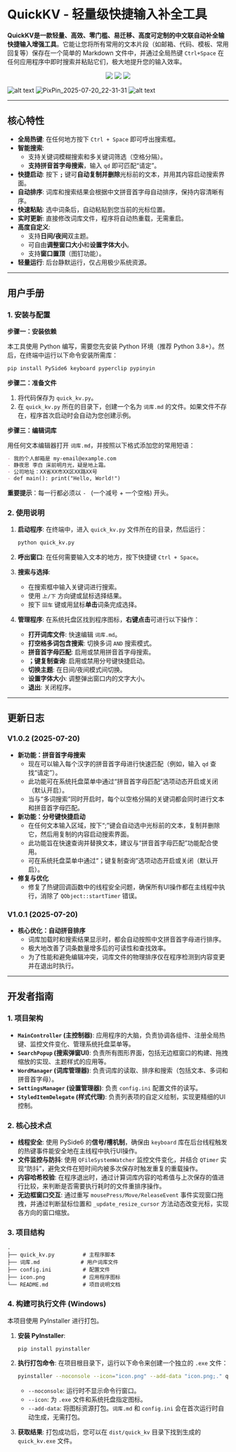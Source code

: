 # QuickKV - 轻量级快捷输入补全工具

**QuickKV是一款轻量、高效、零门槛、易迁移、高度可定制的中文联自动补全输快捷输入增强工具**。它能让您将所有常用的文本片段（如邮箱、代码、模板、常用回复等）保存在一个简单的 Markdown 文件中，并通过全局热键 `Ctrl+Space` 在任何应用程序中即时搜索并粘贴它们，极大地提升您的输入效率。

<p align="center">
  <a href="https://github.com/msjsc001/QuickKV/releases/latest"><img src="https://img.shields.io/github/v/release/msjsc001/QuickKV"></a>
  <a href="https://github.com/msjsc001/QuickKV/commits/master"><img src="https://img.shields.io/github/last-commit/msjsc001/QuickKV"></a>
  <a href="https://github.com/msjsc001/QuickKV/releases"><img src="https://img.shields.io/github/downloads/msjsc001/QuickKV/total?label=Downloads&color=brightgreen"></a>
</p>

![alt text](PixPin_2025-07-19_11-57-58.png)
![PixPin_2025-07-20_22-31-31](https://github.com/user-attachments/assets/9e9714b5-c619-431a-a2b3-9b784be9ef67)
![alt text](20210606180518.gif)

---

## 核心特性

*   **全局热键**: 在任何地方按下 `Ctrl + Space` 即可呼出搜索框。
*   **智能搜索**:
    *   支持关键词模糊搜索和多关键词筛选（空格分隔）。
    *   **支持拼音首字母搜索**，输入 `qd` 即可匹配“请定”。
*   **快捷启动**: 按下 **`;`** 键可**自动复制并删除**光标前的文本，并用其内容启动搜索界面。
*   **自动排序**: 词库和搜索结果会根据中文拼音首字母自动排序，保持内容清晰有序。
*   **快速粘贴**: 选中词条后，自动粘贴到您当前的光标位置。
*   **实时更新**: 直接修改词库文件，程序将自动热重载，无需重启。
*   **高度自定义**:
    *   支持**日间/夜间**双主题。
    *   可自由**调整窗口大小**和**设置字体大小**。
    *   支持**窗口置顶**（图钉功能）。
*   **轻量运行**: 后台静默运行，仅占用极少系统资源。

---

## 用户手册

### 1. 安装与配置

**步骤一：安装依赖**

本工具使用 Python 编写，需要您先安装 Python 环境（推荐 Python 3.8+）。然后，在终端中运行以下命令安装所需库：

```bash
pip install PySide6 keyboard pyperclip pypinyin
```

**步骤二：准备文件**

1.  将代码保存为 `quick_kv.py`。
2.  在 `quick_kv.py` 所在的目录下，创建一个名为 `词库.md` 的文件。如果文件不存在，程序首次启动时会自动为您创建示例。

**步骤三：编辑词库**

用任何文本编辑器打开 `词库.md`，并按照以下格式添加您的常用短语：

```markdown
- 我的个人邮箱是 my-email@example.com
- 静夜思 李白 床前明月光，疑是地上霜。
- 公司地址：XX省XX市XX区XX路XX号
- def main(): print("Hello, World!")
```

**重要提示**：每一行都必须以 `- ` (一个减号 + 一个空格) 开头。

### 2. 使用说明

1.  **启动程序**:
    在终端中，进入 `quick_kv.py` 文件所在的目录，然后运行：
    ```bash
    python quick_kv.py
    ```

2.  **呼出窗口**:
    在任何需要输入文本的地方，按下快捷键 `Ctrl + Space`。

3.  **搜索与选择**:
    *   在搜索框中输入关键词进行搜索。
    *   使用 `上/下` 方向键或鼠标选择结果。
    *   按下 `回车` 键或用鼠标**单击**词条完成选择。

4.  **管理程序**:
    在系统托盘区找到程序图标，**右键点击**可进行以下操作：
    *   **打开词库文件**: 快速编辑 `词库.md`。
    *   **打空格多词包含搜索**: 切换多词 `AND` 搜索模式。
    *   **拼音首字母匹配**: 启用或禁用拼音首字母搜索。
    *   **；键复制查询**: 启用或禁用分号键快捷启动。
    *   **切换主题**: 在日间/夜间模式间切换。
    *   **设置字体大小**: 调整弹出窗口内的文字大小。
    *   **退出**: 关闭程序。

---

## 更新日志

### V1.0.2 (2025-07-20)
*   **新功能：拼音首字母搜索**
    *   现在可以输入每个汉字的拼音首字母进行快速匹配（例如，输入 `qd` 查找“请定”）。
    *   此功能可在系统托盘菜单中通过“拼音首字母匹配”选项动态开启或关闭（默认开启）。
    *   当与“多词搜索”同时开启时，每个以空格分隔的关键词都会同时进行文本和拼音首字母匹配。
*   **新功能：分号键快捷启动**
    *   在任何文本输入区域，按下“;”键会自动选中光标前的文本，复制并删除它，然后用复制的内容启动搜索界面。
    *   此功能旨在快速查询并替换文本，建议与“拼音首字母匹配”功能配合使用。
    *   可在系统托盘菜单中通过“；键复制查询”选项动态开启或关闭（默认开启）。
*   **修复与优化**
    *   修复了热键回调函数中的线程安全问题，确保所有UI操作都在主线程中执行，消除了 `QObject::startTimer` 错误。

### V1.0.1 (2025-07-20)
*   **核心优化：自动拼音排序**
    *   词库加载时和搜索结果显示时，都会自动按照中文拼音首字母进行排序。
    *   极大地改善了词条数量增多后的可读性和查找效率。
    *   为了性能和避免编辑冲突，词库文件的物理排序仅在程序检测到内容变更并在退出时执行。

---

## 开发者指南

### 1. 项目架构

*   **`MainController` (主控制器)**: 应用程序的大脑，负责协调各组件、注册全局热键、监控文件变化、管理系统托盘菜单等。
*   **`SearchPopup` (搜索弹窗UI)**: 负责所有图形界面，包括无边框窗口的构建、拖拽缩放的实现、主题样式的应用等。
*   **`WordManager` (词库管理器)**: 负责词库的读取、排序和搜索（包括文本、多词和拼音首字母）。
*   **`SettingsManager` (设置管理器)**: 负责 `config.ini` 配置文件的读写。
*   **`StyledItemDelegate` (样式代理)**: 负责列表项的自定义绘制，实现更精细的UI控制。

### 2. 核心技术点

*   **线程安全**: 使用 PySide6 的**信号/槽机制**，确保由 `keyboard` 库在后台线程触发的热键事件能安全地在主线程中执行UI操作。
*   **文件监控与防抖**: 使用 `QFileSystemWatcher` 监控文件变化，并结合 `QTimer` 实现“防抖”，避免文件在短时间内被多次保存时触发重复的重载操作。
*   **内容哈希校验**: 在程序退出时，通过计算词库内容的哈希值与上次保存的值进行比较，来判断是否需要执行耗时的文件重排序操作。
*   **无边框窗口交互**: 通过重写 `mousePress/Move/ReleaseEvent` 事件实现窗口拖拽，并通过判断鼠标位置和 `_update_resize_cursor` 方法动态改变光标，实现各方向的窗口缩放。

### 3. 项目结构

```
.
├── quick_kv.py         # 主程序脚本
├── 词库.md             # 用户词库文件
├── config.ini          # 配置文件
├── icon.png            # 应用程序图标
└── README.md           # 项目说明文档
```

### 4. 构建可执行文件 (Windows)

本项目使用 PyInstaller 进行打包。

1.  **安装 PyInstaller**:
    ```bash
    pip install pyinstaller
    ```

2.  **执行打包命令**:
    在项目根目录下，运行以下命令来创建一个独立的 `.exe` 文件：
    ```bash
    pyinstaller --noconsole --icon="icon.png" --add-data "icon.png;." quick_kv.py
    ```
    *   `--noconsole`: 运行时不显示命令行窗口。
    *   `--icon`: 为 `.exe` 文件和系统托盘指定图标。
    *   `--add-data`: 将图标资源打包。`词库.md` 和 `config.ini` 会在首次运行时自动生成，无需打包。

3.  **获取结果**:
    打包成功后，您可以在 `dist/quick_kv` 目录下找到生成的 `quick_kv.exe` 文件。
